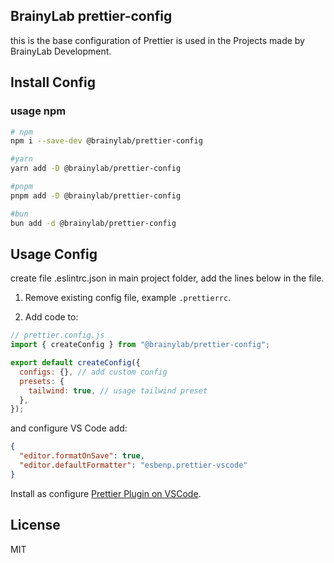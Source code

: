 ## BrainyLab prettier-config

this is the base configuration of Prettier is used in the Projects made by BrainyLab Development.

## Install Config

### usage npm

```bash
# npm
npm i --save-dev @brainylab/prettier-config

#yarn
yarn add -D @brainylab/prettier-config

#pnpm
pnpm add -D @brainylab/prettier-config

#bun
bun add -d @brainylab/prettier-config
```

## Usage Config

create file .eslintrc.json in main project folder, add the lines below in the file.

1. Remove existing config file, example `.prettierrc`.

2. Add code to:

```js
// prettier.config.js
import { createConfig } from "@brainylab/prettier-config";

export default createConfig({
  configs: {}, // add custom config
  presets: {
    tailwind: true, // usage tailwind preset
  },
});
```

and configure VS Code add:

```json
{
  "editor.formatOnSave": true,
  "editor.defaultFormatter": "esbenp.prettier-vscode"
}
```

Install as configure
[Prettier Plugin on VSCode](https://marketplace.visualstudio.com/items?itemName=esbenp.prettier-vscode).

## License

MIT
